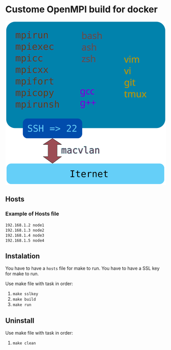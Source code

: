 # Custome OpenMPI build for docker
![image one](openmpi-docker.svg)

## Hosts
### Example of Hosts file
```
192.168.1.2 node1
192.168.1.3 node2
192.168.1.4 node3
192.168.1.5 node4
```

## Instalation
You have to have a `hosts` file for make to run.
You have to have a SSL key for make to run.

Use make file with task in order:
1. `make sslkey`
2. `make build`
3. `make run`

## Uninstall
Use make file with task in order:
1. `make clean`
